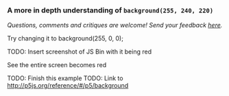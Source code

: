 ### A more in depth understanding of `background(255, 240, 220)`

_Questions, comments and critiques are welcome! Send your feedback
[here](https://docs.google.com/forms/d/1IxbiDtyP-UOx3hRGu3o2I-iVll95xQ6I_pW8JS3TZ2k/viewform)._

Try changing it to background(255, 0, 0);

TODO: Insert screenshot of JS Bin with it being red

See the entire screen becomes red

TODO: Finish this example
TODO: Link to http://p5js.org/reference/#/p5/background